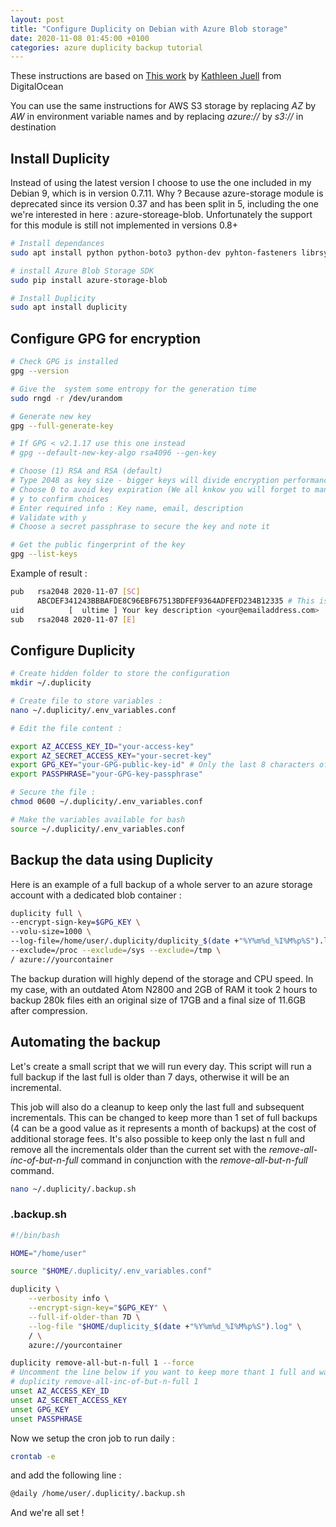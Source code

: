 ```yaml
---
layout: post
title: "Configure Duplicity on Debian with Azure Blob storage"
date: 2020-11-08 01:45:00 +0100
categories: azure duplicity backup tutorial
---
```

These instructions are based on [This work](https://www.digitalocean.com/community/tutorials/how-to-use-duplicity-with-gpg-to-back-up-data-to-digitalocean-spaces) by [Kathleen Juell](https://www.digitalocean.com/community/users/katjuell) from DigitalOcean

You can use the same instructions for AWS S3 storage by replacing *AZ* by *AW* in environment variable names and by replacing *azure://* by *s3://* in destination

## Install Duplicity

Instead of using the latest version I choose to use the one included in my Debian 9, which is in version 0.7.11. 
Why ? Because azure-storage module is deprecated since its version 0.37 and has been split in 5, including the one we're interested in here : azure-storeage-blob.
Unfortunately the support for this module is still not implemented in versions 0.8+

```bash
# Install dependances
sudo apt install python python-boto3 python-dev pyhton-fasteners librsync1 librsync-dev gnupg snapd

# install Azure Blob Storage SDK
sudo pip install azure-storage-blob

# Install Duplicity
sudo apt install duplicity
```

## Configure GPG for encryption

```bash
# Check GPG is installed
gpg --version

# Give the  system some entropy for the generation time
sudo rngd -r /dev/urandom

# Generate new key
gpg --full-generate-key

# If GPG < v2.1.17 use this one instead
# gpg --default-new-key-algo rsa4096 --gen-key

# Choose (1) RSA and RSA (default)
# Type 2048 as key size - bigger keys will divide encryption performance by a big amount (8 in my case between 2048 and 4096)
# Choose 0 to avoid key expiration (We all knkow you will forget to mantain your key...)
# y to confirm choices
# Enter required info : Key name, email, description
# Validate with y
# Choose a secret passphrase to secure the key and note it

# Get the public fingerprint of the key
gpg --list-keys
```

Example of result :

```bash
pub   rsa2048 2020-11-07 [SC]
      ABCDEF341243BBBAFDE8C96EBF67513BDFEF9364ADFEFD234B12335 # This is the public fingerprint of your key
uid          [  ultime ] Your key description <your@emailaddress.com>
sub   rsa2048 2020-11-07 [E]
```

## Configure Duplicity

```bash
# Create hidden folder to store the configuration
mkdir ~/.duplicity

# Create file to store variables :
nano ~/.duplicity/.env_variables.conf

# Edit the file content :

export AZ_ACCESS_KEY_ID="your-access-key"
export AZ_SECRET_ACCESS_KEY="your-secret-key"
export GPG_KEY="your-GPG-public-key-id" # Only the last 8 characters of the pub fingerprint
export PASSPHRASE="your-GPG-key-passphrase"

# Secure the file :
chmod 0600 ~/.duplicity/.env_variables.conf

# Make the variables available for bash
source ~/.duplicity/.env_variables.conf

```

## Backup the data using Duplicity

Here is an example of a full backup of a whole server to an azure storage account with a dedicated blob container :

```bash
duplicity full \
--encrypt-sign-key=$GPG_KEY \
--volu-size=1000 \
--log-file=/home/user/.duplicity/duplicity_$(date +"%Y%m%d_%I%M%p%S").log \
--exclude=/proc --exclude=/sys --exclude=/tmp \
/ azure://yourcontainer
```

The backup duration will highly depend of the storage and CPU speed. In my case, with an outdated Atom N2800 and 2GB of RAM it took 2 hours to backup 280k files eith an original size of 17GB and a final size of 11.6GB after compression.

## Automating the backup

Let's create a small script that we will run every day. This script will run a full backup if the last full is older than 7 days, otherwise it will be an incremental.

This job will also do a cleanup to keep only the last full and subsequent incrementals. This can be changed to keep more than 1 set of full backups (4 can be a good value as it represents a month of backups) at the cost of additional storage fees.
It's also possible to keep only the last n full and remove all the incrementals older than the current set with the *remove-all-inc-of-but-n-full* command in conjunction with the *remove-all-but-n-full* command.

```bash
nano ~/.duplicity/.backup.sh
```

### .backup.sh

```bash
#!/bin/bash

HOME="/home/user"

source "$HOME/.duplicity/.env_variables.conf"

duplicity \
    --verbosity info \
    --encrypt-sign-key="$GPG_KEY" \
    --full-if-older-than 7D \
    --log-file "$HOME/duplicity_$(date +"%Y%m%d_%I%M%p%S").log" \
    / \
    azure://yourcontainer

duplicity remove-all-but-n-full 1 --force
# Uncomment the line below if you want to keep more thant 1 full and want to clean intermediate inc backups except the last chain
# duplicity remove-all-inc-of-but-n-full 1
unset AZ_ACCESS_KEY_ID
unset AZ_SECRET_ACCESS_KEY
unset GPG_KEY
unset PASSPHRASE
```

Now we setup the cron job to run daily :

```bash
crontab -e
```

and add the following line :

```bash
@daily /home/user/.duplicity/.backup.sh
```

And we're all set !